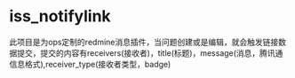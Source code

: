 # iss_notifylink
此项目是为ops定制的redmine消息插件，当问题创建或是编辑，就会触发链接数据提交，提交的内容有receivers(接收者)，title(标题)，message(消息，腾讯通信息格式),receiver_type(接收者类型，badge)
